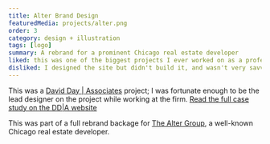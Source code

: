 ```yaml
---
title: Alter Brand Design
featuredMedia: projects/alter.png
order: 3
category: design + illustration
tags: [logo]
summary: A rebrand for a prominent Chicago real estate developer
liked: this was one of the biggest projects I ever worked on as a professional designer, and I'm proud to have it in my portfolio. I'm also proud that, although we went through three rounds of revision (and there were tweaks to all), the client eventually went with the first option and palette.
disliked: I designed the site but didn't build it, and wasn't very savvy with web development at the time. Knowing what I do now, I'm sure my design would have evolved to better utilize the platform.
---
```


This was a [David Day | Associates](https://dday.com) project; I was fortunate enough to be the lead designer on the project while working at the firm. [Read the full case study on the DD|A website](https://dday.com/case-studies/alter-rebrand/)

This was part of a full rebrand backage for [The Alter Group](https://www.altergroup.com/), a well-known Chicago real estate developer.

